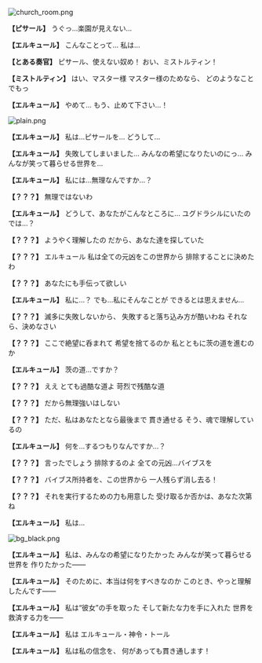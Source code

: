 
![church_room.png](../images/backgrounds/church_room.png)

**【ピサール】**
うぐっ…楽園が見えない…

**【エルキュール】**
こんなことって…
私は…

**【とある奏官】**
ピサール、使えない奴め！
おい、ミストルティン！

**【ミストルティン】**
はい、マスター様
マスター様のためなら、
どのようなことでもっ

**【エルキュール】**
やめて…
もう、止めて下さい…！

![plain.png](../images/backgrounds/plain.png)

**【エルキュール】**
私は…ピサールを…
どうして…

**【エルキュール】**
失敗してしまいました…
みんなの希望になりたいのにっ…
みんなが笑って暮らせる世界を…

**【エルキュール】**
私には…無理なんですか…？

**【？？？】**
無理ではないわ

**【エルキュール】**
どうして、あなたがこんなところに…
ユグドラシルにいたのでは…？

**【？？？】**
ようやく理解したの
だから、あなた達を探していた

**【？？？】**
エルキュール
私は全ての元凶をこの世界から
排除することに決めたわ

**【？？？】**
あなたにも手伝って欲しい

**【エルキュール】**
私に…？
でも…私にそんなことが
できるとは思えません…

**【？？？】**
滅多に失敗しないから、
失敗すると落ち込み方が酷いわね
それなら、決めなさい

**【？？？】**
ここで絶望に呑まれて
希望を捨てるのか
私とともに茨の道を進むのか

**【エルキュール】**
茨の道…ですか？

**【？？？】**
ええ
とても過酷な道よ
苛烈で残酷な道

**【？？？】**
だから無理強いはしない

**【？？？】**
ただ、私はあなたとなら最後まで
貫き通せる
そう、魂で理解しているの

**【エルキュール】**
何を…するつもりなんですか…？

**【？？？】**
言ったでしょう
排除するのよ
全ての元凶…バイブスを

**【？？？】**
バイブス所持者を、この世界から
一人残らず消し去る！

**【？？？】**
それを実行するための力も用意した
受け取るか否かは、あなた次第ね

**【エルキュール】**
私は…

![bg_black.png](../images/backgrounds/bg_black.png)

**【エルキュール】**
私は、みんなの希望になりたかった
みんなが笑って暮らせる世界を
作りたかった――

**【エルキュール】**
そのために、本当は何をすべきなのか
このとき、やっと理解したんです――

**【エルキュール】**
私は“彼女”の手を取った
そして新たな力を手に入れた
世界を救済する力を――

**【エルキュール】**
私は
エルキュール・神令・トール

**【エルキュール】**
私は私の信念を、
何があっても貫き通します！
